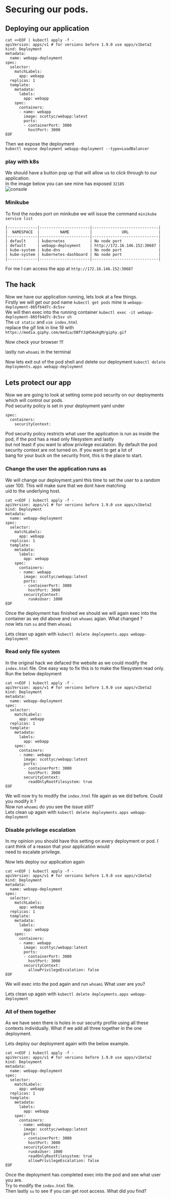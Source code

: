 # Securing our pods.

## Deploying our application

```
cat <<EOF | kubectl apply -f -
apiVersion: apps/v1 # for versions before 1.9.0 use apps/v1beta2
kind: Deployment
metadata:
  name: webapp-deployment
spec:
  selector:
    matchLabels:
      app: webapp
  replicas: 1
  template:
    metadata:
      labels:
        app: webapp
    spec:
      containers:
      - name: webapp
        image: scottyc/webapp:latest
        ports:
        - containerPort: 3000
          hostPort: 3000
EOF        
```       
Then we expose the deployment   
`kubectl expose deployment webapp-deployment --type=LoadBalancer`  
### play with k8s
We should have a button pop up that will allow us to click through to our application.  
In the image below you can see mine has exposed `32185`  
![console](images/button.png)  
### Minikube
To find the nodes port on minikube we will issue the command `minikube service list`
```
|-------------|----------------------|-----------------------------|
|  NAMESPACE  |         NAME         |             URL             |
|-------------|----------------------|-----------------------------|
| default     | kubernetes           | No node port                |
| default     | webapp-deployment    | http://172.16.146.152:30687 |
| kube-system | kube-dns             | No node port                |
| kube-system | kubernetes-dashboard | No node port                |
|-------------|----------------------|-----------------------------|
```

For me I can access the app at `http://172.16.146.152:30687`

## The hack
Now we have our application running, lets look at a few things.  
Firstly we will get our pod name `kubectl get pods` mine is `webapp-deployment-865fb4d7c-8c5sv`   
We will then exec into the running container  `kubectl exec -it webapp-deployment-865fb4d7c-8c5sv sh`  
The `cd static` and `vim index.html`  
replace the gif link in line 19 with `https://media.giphy.com/media/DBfYJqH5AokgM/giphy.gif`  

Now check your browser !!!

lastly run `whoami` in the terminal

Now lets exit out of the pod shell and delete our deployment `kubectl delete deployments.apps webapp-deployment`

## Lets protect our app
Now we are going to look at setting some pod security on our deployments which will control our pods.  
Pod security policy is set in your deployment yaml under 
```
spec: 
  containers:
    securityContext:
```  

Pod security policy restricts what user the application is run as inside the pod, if the pod has a read only filesystem and lastly  
but not least if you want to allow privilege escalation. By default the pod security context are not turned on. If you want to get a lot of  
bang for your buck on the security front, this is the place to start. 

### Change the user the application runs as

We will change our deployment.yaml this time to set the user to a random user 100. This will make sure that we dont have matching  
uid to the underlying host.

```
cat <<EOF | kubectl apply -f -
apiVersion: apps/v1 # for versions before 1.9.0 use apps/v1beta2
kind: Deployment
metadata:
  name: webapp-deployment
spec:
  selector:
    matchLabels:
      app: webapp
  replicas: 1
  template:
    metadata:
      labels:
        app: webapp
    spec:
      containers:
      - name: webapp
        image: scottyc/webapp:latest
        ports:
        - containerPort: 3000
          hostPort: 3000
        securityContext:
          runAsUser: 1000
EOF
```

Once the deployment has finished we should we will again exec into the container as we did above and run `whoami` agian.
What changed ?   
now lets run `su` and then `whoami`

Lets clean up again with `kubectl delete deployments.apps webapp-deployment`

### Read only file system

In the original hack we defaced the website as we could modify the `index.html` file. One easy way to fix this is to make the filesystem read only.  
Run the below deployment  
```
cat <<EOF | kubectl apply -f -
apiVersion: apps/v1 # for versions before 1.9.0 use apps/v1beta2
kind: Deployment
metadata:
  name: webapp-deployment
spec:
  selector:
    matchLabels:
      app: webapp
  replicas: 1
  template:
    metadata:
      labels:
        app: webapp
    spec:
      containers:
      - name: webapp
        image: scottyc/webapp:latest
        ports:
        - containerPort: 3000
          hostPort: 3000
        securityContext:
          readOnlyRootFilesystem: true
EOF
```
We will now try to modify the `index.html` file again as we did before. 
Could you modify it ?  
Now run `whoami` do you see the issue still?  
Lets clean up again with `kubectl delete deployments.apps webapp-deployment`

### Disable privilege escalation 

In my opinion you should have this setting on every deployment or pod. I cant think of a reason that your application would  
need to escalate privilege. 

Now lets deploy our application again 

```
cat <<EOF | kubectl apply -f -
apiVersion: apps/v1 # for versions before 1.9.0 use apps/v1beta2
kind: Deployment
metadata:
  name: webapp-deployment
spec:
  selector:
    matchLabels:
      app: webapp
  replicas: 1
  template:
    metadata:
      labels:
        app: webapp
    spec:
      containers:
      - name: webapp
        image: scottyc/webapp:latest
        ports:
        - containerPort: 3000
          hostPort: 3000
        securityContext:
          allowPrivilegeEscalation: false
EOF
```

We will exec into the pod again and run `whoami` 
What user are you?

Lets clean up again with `kubectl delete deployments.apps webapp-deployment`

### All of them together
As we have seen there is holes in our security profile using all these contexts individually.
What if we add all three together in the one deployment.

Lets deploy our deployment again with the below example.

```
cat <<EOF | kubectl apply -f -
apiVersion: apps/v1 # for versions before 1.9.0 use apps/v1beta2
kind: Deployment
metadata:
  name: webapp-deployment
spec:
  selector:
    matchLabels:
      app: webapp
  replicas: 1
  template:
    metadata:
      labels:
        app: webapp
    spec:
      containers:
      - name: webapp
        image: scottyc/webapp:latest
        ports:
        - containerPort: 3000
          hostPort: 3000
        securityContext:
          runAsUser: 1000
          readOnlyRootFilesystem: true
          allowPrivilegeEscalation: false
EOF
```

Once the deployment has completed exec into the pod and see what user you are.  
Try to modify the `index.html` file.  
Then lastly `su` to see if you can get root access.
What did you find?